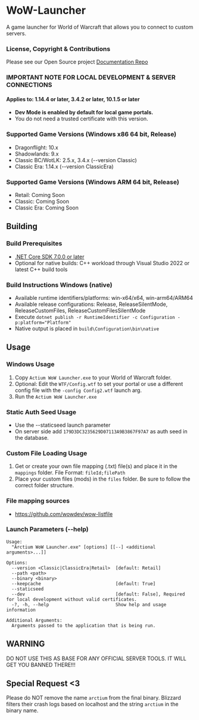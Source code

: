 # WoW-Launcher
A game launcher for World of Warcraft that allows you to connect to custom servers.

### License, Copyright & Contributions

Please see our Open Source project [Documentation Repo](https://github.com/Arctium/Documentation)

### IMPORTANT NOTE FOR LOCAL DEVELOPMENT & SERVER CONNECTIONS
#### Applies to: 1.14.4 or later, 3.4.2 or later, 10.1.5 or later
* **Dev Mode is enabled by default for local game portals.**
* You do not need a trusted certificate with this version.


### Supported Game Versions (Windows x86 64 bit, Release)
* Dragonflight: 10.x
* Shadowlands: 9.x
* Classic BC/WotLK: 2.5.x, 3.4.x (--version Classic)
* Classic Era: 1.14.x (--version ClassicEra)

### Supported Game Versions (Windows ARM 64 bit, Release)
* Retail: Coming Soon
* Classic: Coming Soon
* Classic Era: Coming Soon

## Building

### Build Prerequisites
* [.NET Core SDK 7.0.0 or later](https://dotnet.microsoft.com/download/dotnet/7.0)
* Optional for native builds: C++ workload through Visual Studio 2022 or latest C++ build tools

### Build Instructions Windows (native)
* Available runtime identifiers/platforms: win-x64/x64, win-arm64/ARM64
* Available release configurations: Release, ReleaseSilentMode, ReleaseCustomFiles, ReleaseCustomFilesSilentMode
* Execute `dotnet publish -r RuntimeIdentifier -c Configuration -p:platform="Platform"`
* Native output is placed in `build\Configuration\bin\native`

## Usage

### Windows Usage
1. Copy `Actium WoW Launcher.exe` to your World of Warcraft folder.
2. Optional: Edit the `WTF/Config.wtf` to set your portal or use a different config file with the `-config Config2.wtf` launch arg.
3. Run the `Actium WoW Launcher.exe`

### Static Auth Seed Usage
* Use the --staticseed launch parameter
* On server side add `179D3DC3235629D07113A9B3867F97A7` as auth seed in the database.

### Custom File Loading Usage
1. Get or create your own file mapping (.txt) file(s) and place it in the `mappings` folder.
   File Format: `fileId;filePath`
2. Place your custom files (mods) in the `files` folder. Be sure to follow the correct folder structure.

### File mapping sources
* https://github.com/wowdev/wow-listfile

### Launch Parameters (--help)
```
Usage:
  "Arctium WoW Launcher.exe" [options] [[--] <additional arguments>...]]

Options:
  --version <Classic|ClassicEra|Retail>  [default: Retail]
  --path <path>
  --binary <binary>
  --keepcache                            [default: True]
  --staticseed
  --dev                                  [default: False], Required for local development without valid certificates.
  -?, -h, --help                         Show help and usage information

Additional Arguments:
  Arguments passed to the application that is being run.
```

## WARNING

DO NOT USE THIS AS BASE FOR ANY OFFICIAL SERVER TOOLS.
IT WILL GET YOU BANNED THERE!!!

## Special Request <3

Please do NOT remove the name `arctium` from the final binary.
Blizzard filters their crash logs based on localhost and the string `arctium` in the binary name. 
